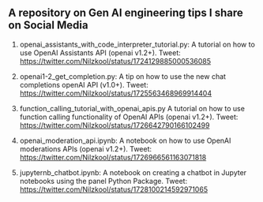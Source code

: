 ## A repository on Gen AI engineering tips I share on Social Media 

1. openai_assistants_with_code_interpreter_tutorial.py: A tutorial on how to use OpenAI Assistants API (openai v1.2+). Tweet: https://twitter.com/Nilzkool/status/1724129885000536085

2. openai1-2_get_completion.py: A tip on how to use the new chat completions openAI API (v1.0+). Tweet: https://twitter.com/Nilzkool/status/1725563468969914404

3. function_calling_tutorial_with_openai_apis.py A tutorial on how to use function calling functionality of OpenAI APIs (openai v1.2+). Tweet: https://twitter.com/Nilzkool/status/1726642790166102499 

4. openai_moderation_api.ipynb: A notebook on how to use OpenAI moderations APIs (openai v1.2+). Tweet: https://twitter.com/Nilzkool/status/1726966561163071818

5. jupyternb_chatbot.ipynb: A notebook on creating a chatbot in Jupyter notebooks using the panel Python Package. Tweet: https://twitter.com/Nilzkool/status/1728100214592971065
